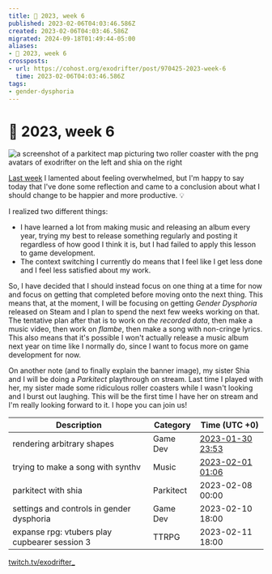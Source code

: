 ```yaml
---
title: 📅 2023, week 6
published: 2023-02-06T04:03:46.586Z
created: 2023-02-06T04:03:46.586Z
migrated: 2024-09-18T01:49:44-05:00
aliases:
- 📅 2023, week 6
crossposts:
- url: https://cohost.org/exodrifter/post/970425-2023-week-6
  time: 2023-02-06T04:03:46.586Z
tags:
- gender-dysphoria
---
```


# 📅 2023, week 6

![a screenshot of a parkitect map picturing two roller coaster with the png avatars of exodrifter on the left and shia on the right](20230206040346-banner6.png)

[Last week](20230130054121.md) I lamented about feeling overwhelmed, but I'm happy to say today that I've done some reflection and came to a conclusion about what I should change to be happier and more productive. 💡

I realized two different things:

- I have learned a lot from making music and releasing an album every year, trying my best to release something regularly and posting it regardless of how good I think it is, but I had failed to apply this lesson to game development.
- The context switching I currently do means that I feel like I get less done and I feel less satisfied about my work.

So, I have decided that I should instead focus on one thing at a time for now and focus on getting that completed before moving onto the next thing. This means that, at the moment, I will be focusing on getting _Gender Dysphoria_ released on Steam and I plan to spend the next few weeks working on that. The tentative plan after that is to work on _the recorded data_, then make a music video, then work on _flambe_, then make a song with non-cringe lyrics. This also means that it's possible I won't actually release a music album next year on time like I normally do, since I want to focus more on game development for now.

On another note (and to finally explain the banner image), my sister Shia and I will be doing a _Parkitect_ playthrough on stream. Last time I played with her, my sister made some ridiculous roller coasters while I wasn't looking and I burst out laughing. This will be the first time I have her on stream and I'm really looking forward to it. I hope you can join us!

|Description|Category|Time (UTC +0)|
|---|---|---|
|rendering arbitrary shapes|Game Dev|[2023-01-30 23:53](https://vods.exodrifter.space/2023/01/30/2353)|
|trying to make a song with synthv|Music|[2023-02-01 01:06](https://vods.exodrifter.space/2023/02/01/0106)|
|parkitect with shia|Parkitect|2023-02-08 00:00|
|settings and controls in gender dysphoria|Game Dev|2023-02-10 18:00|
|expanse rpg: vtubers play cupbearer session 3|TTRPG|2023-02-11 18:00|

[twitch.tv/exodrifter_](https://twitch.tv/exodrifter_)
